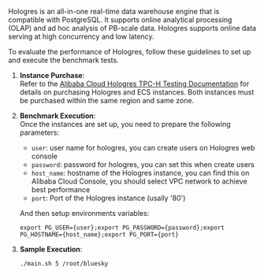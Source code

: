 Hologres is an all-in-one real-time data warehouse engine that is compatible with PostgreSQL. It supports online analytical processing (OLAP) and ad hoc analysis of PB-scale data. Hologres supports online data serving at high concurrency and low latency.

To evaluate the performance of Hologres, follow these guidelines to set up and execute the benchmark tests.

1. **Instance Purchase**:  
   Refer to the [Alibaba Cloud Hologres TPC-H Testing Documentation](https://www.alibabacloud.com/help/en/hologres/user-guide/test-plan?spm=a2c63.p38356.help-menu-113622.d_2_14_0_0.54e14f70oTAEXO) for details on purchasing Hologres and ECS instances. Both instances must be purchased within the same region and same zone.

2. **Benchmark Execution**:  
   Once the instances are set up, you need to prepare the following parameters:
   - `user`: user name for hologres, you can create users on Hologres web console
   - `password`: password for hologres, you can set this when create users
   - `host_name`: hostname of the Hologres instance, you can find this on Alibaba Cloud Console, you should select VPC network to achieve best performance
   - `port`: Port of the Hologres instance (usally '80')

   And then setup environments variables:
   ```
   export PG_USER={user};export PG_PASSWORD={password};export PG_HOSTNAME={host_name};export PG_PORT={port}
   ```

3. **Sample Execution**:
   ```bash
   ./main.sh 5 /root/bluesky
   ```
